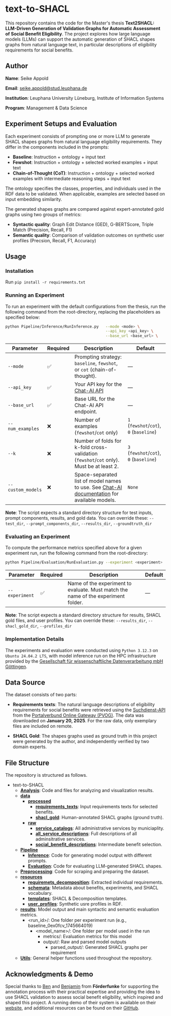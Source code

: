 # text-to-SHACL

This repository contains the code for the Master's thesis **Text2SHACL: LLM-Driven Generation of Validation Graphs for Automatic Assessment of Social Benefit Eligibility**. The project explores how large language models (LLMs) can support the automatic generation of SHACL shapes graphs from natural language text, in particular descriptions of eligibility requirements for social benefits.

## Author

**Name**: Seike Appold

**Email**: seike.appold@stud.leuphana.de

**Institution**: Leuphana University Lüneburg, Institute of Information Systems

**Program**: Management & Data Science

## Experiment Setups and Evaluation

Each experiment consists of prompting one or more LLM to generate SHACL shapes graphs from natural language eligibility requirements. They differ in the components included in the prompts:
- **Baseline**: Instruction + ontology + input text
- **Fewshot**: Instruction + ontology + selected worked examples + input text
- **Chain-of-Thought (CoT)**: Instruction + ontology + selected worked examples with intermediate reasoning steps + input text

The ontology specifies the classes, properties, and individuals used in the RDF data to be validated. When applicable, examples are selected based on input embedding similarity.

The generated shapes graphs are compared against expert-annotated gold graphs using two groups of metrics:
- **Syntactic quality**: Graph Edit Distance (GED), G-BERTScore, Triple Match (Precision, Recall, F1)
- **Semantic quality**: Comparison of validation outcomes on synthetic user profiles (Precsion, Recall, F1, Accuracy)

## Usage

### Installation

Run `pip install -r requirements.txt`

### Running an Experiment

To run an experiment with the default configurations from the thesis, run the following command from the root-directory, replacing the placeholders as specified below:

```bash
python Pipeline/Inference/RunInference.py   --mode <mode> \
                                            --api_key <api_key> \
                                            --base_url <base_url> \
```

| Parameter                 | Required | Description                                                                                        | Default                             |
| ------------------------- | -------- | -------------------------------------------------------------------------------------------------- | ----------------------------------- |
| `--mode`                  | ✅        | Prompting strategy: `baseline`, `fewshot`, or `cot` (chain-of-thought).                            | —                                   |
| `--api_key`               | ✅        | Your API key for the [Chat-AI API](https://docs.hpc.gwdg.de/services/saia/index.html#api-request) | —                                   |
| `--base_url`              | ✅        | Base URL for the Chat-AI API endpoint.                                                             | —                                   |
| `--num_examples`          | ❌        | Number of examples (`fewshot`/`cot` only)                       | `1` (`fewshot`/`cot`), `0` (`baseline`)                                 |
| `--k`                     | ❌        | Number of folds for k-fold cross-validation (`fewshot`/`cot` only). Must be at least 2.            | `3` (`fewshot`/`cot`), `0` (`baseline`)                                 |
| `--custom_models`         | ❌        | Space-separated list of model names to use. See [Chat-AI documentation](https://docs.hpc.gwdg.de/services/chat-ai/models/index.html) for available models.   | `None`                              |

**Note**: The script expects a standard directory structure for test inputs, prompt components, results, and gold data. You can override these: `--test_dir`, `--prompt_components_dir`, `--results_dir`, `--groundtruth_dir`

### Evaluating an Experiment

To compute the performance metrics specified above for a given experiment run, run the following command from the root-directory:
```bash
python Pipeline/Evaluation/RunEvaluation.py --experiment <experiment>
```

| Parameter                 | Required | Description                                                                                        | Default                             |
| ------------------------- | -------- | -------------------------------------------------------------------------------------------------- | ----------------------------------- |
| `--experiment`                  | ✅        | Name of the experiment to evaluate. Must match the name of the experiment folder.                           | —

**Note**: The script expects a standard directory structure for results, SHACL gold files, and user profiles. You can override these: `--results_dir`, `--shacl_gold_dir`, `--profiles_dir`

### Implementation Details

The experiments and evaluation were conducted using `Python 3.12.3` on `Ubuntu 24.04.2 LTS`, with model inference run on the HPC infrastructure provided by the [Gesellschaft für wissenschaftliche Datenverarbeitung mbH Göttingen](https://docs.hpc.gwdg.de/services/chat-ai/).

## Data Source

The dataset consists of two parts:

- **Requirements texts**: The natural language descriptions of eligibility requirements for social benefits were retrieved using the [Suchdienst-API](https://anbindung.pvog.cloud-bdc.dataport.de/api/suchdienst) from the [Portalverbund Online Gateway (PVOG)](https://anbindung.pvog.cloud-bdc.dataport.de/about-us). The data was downloaded on **January 20, 2025**. For the raw data, only exemplary files are included on remote.

- **SHACL Gold**: The shapes graphs used as ground truth in this project were generated by the author, and independently verified by two domain experts.

## File Structure

The repository is structured as follows.

- text-to-SHACL
    - **[Analysis](Analysis)**: Code and files for analyzing and visualization results.
    - **[data](data)**
        - **[processed](data/processed)**
            - **[requirements_texts](data/processed/shacl_gold)**: Input requirements texts for selected benefits.
            - **[shacl_gold](data/processed/requirements_texts)**: Human-annotated SHACL graphs (ground truth).
        - **[raw](data/raw)**
            - **[service_catalogs](data/raw/service_catalogs)**: All administrative services by municiaplity.
            - **[all_service_descriptions](data/raw/service_descriptions)**: Full descriptions of all adminsitrative services.
            - **[social_benefit_descriptions](data/raw/social_benefit_descriptions)**: Intermediate benefit selection.
    - **[Pipeline](Pipeline)**
        - **[Inference](Pipeline/Inference)**: Code for generating model output with different prompts.
        - **[Evaluation](Pipeline/Evaluation)**: Code for evaluating LLM-generated SHACL shapes.
    - **[Preprocessing](Preprocessing)**: Code for scraping and preparing the dataset.
    - **[resources](resources)**
        - **[requiremets_decomposition](resources/requirements_decomposition)**: Extracted individual requirements.
        - **[schemata](resources/schemata)**: Metadata about benefits, experiments, and SHACL vocabulary.
        - **[templates](resources/templates)**: SHACL & Decomposition templates.
        - **[user_profiles](resources/user_profiles)**: Synthetic usre profiles in RDF.
    - **[results](results)**: Model output and main syntactic and semantic evaluation metrics.
         - <run_id>/: One folder per experiment run (e.g., baseline_0ex0fcv_1745664019)
            - <model_name>/: One folder per model used in the run
                - metrics/: Evaluation metrics for this model
                - output/: Raw and parsed model outputs
                    - parsed_output/: Generated SHACL graphs per requirement
    - **[Utils](Utils)**: General helper functions used throughout the repository.


## Acknowledgments & Demo

Special thanks to [Ben](https://github.com/wbglaeser) and [Benjamin](github.com/benjaminaaron) from **Förderfunke** for supporting the annotation process with their practical expertise and providing the idea to use SHACL validation to assess social benefit eligibility, which inspired and shaped this project. A running demo of their system is available on their [website](https://foerderfunke.org/), and additional resources can be found on their [GitHub](https://github.com/Citizen-Knowledge-Graph).